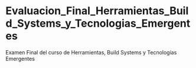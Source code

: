 # Evaluacion_Final_Herramientas_Build_Systems_y_Tecnologias_Emergentes
Examen Final del curso de Herramientas, Build Systems y Tecnologías Emergentes

